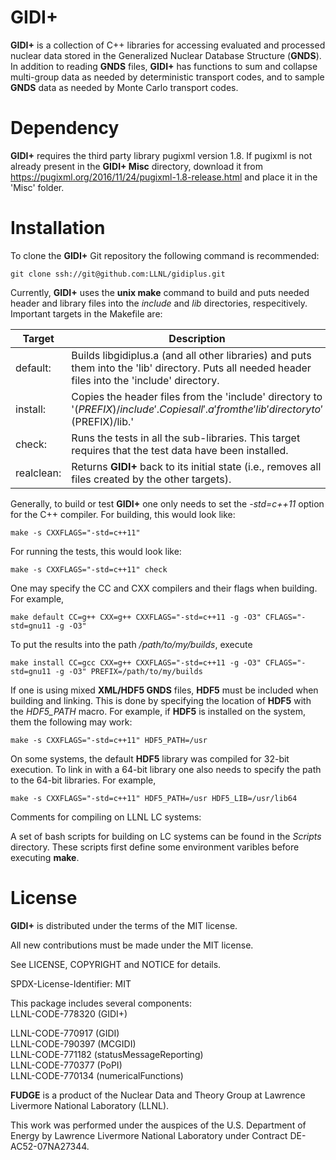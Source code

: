 # GIDI+

**GIDI+** is a collection of C++ libraries for accessing evaluated and processed nuclear data stored in the 
Generalized Nuclear Database Structure (**GNDS**).  In addition to reading **GNDS** files, **GIDI+** has functions to 
sum and collapse multi-group data as needed by deterministic transport codes, and to sample **GNDS** data as needed by
Monte Carlo transport codes.

# Dependency

**GIDI+** requires the third party library pugixml version 1.8.  If pugixml is not already present in the **GIDI+ Misc**
directory, download it from https://pugixml.org/2016/11/24/pugixml-1.8-release.html and place it in the 'Misc' folder.

# Installation

To clone the **GIDI+** Git repository the following command is recommended:
```
git clone ssh://git@github.com:LLNL/gidiplus.git
```

Currently, **GIDI+** uses the **unix make** command to build and puts needed header and library files into the *include* and
*lib* directories, respecitively. Important targets in the Makefile are:

| Target     | Description
|------------|------------
| default:   | Builds libgidiplus.a (and all other libraries) and puts them into the 'lib' directory. Puts all needed header files into the 'include' directory.
| install:   | Copies the header files from the 'include' directory to '$(PREFIX)/include'. Copies all '.a' from the 'lib' directory to '$(PREFIX)/lib.'
| check:     | Runs the tests in all the sub-libraries. This target requires that the test data have been installed.
| realclean: | Returns **GIDI+** back to its initial state (i.e., removes all files created by the other targets).

Generally, to build or test **GIDI+** one only needs to set the *-std=c++11* option for the C++ compiler. For building, this would look like:
```
make -s CXXFLAGS="-std=c++11"
```

For running the tests, this would look like:
```
make -s CXXFLAGS="-std=c++11" check
```

One may specify the CC and CXX compilers and their flags when building. For example,
```
make default CC=g++ CXX=g++ CXXFLAGS="-std=c++11 -g -O3" CFLAGS="-std=gnu11 -g -O3"
```

To put the results into the path */path/to/my/builds*, execute
```
make install CC=gcc CXX=g++ CXXFLAGS="-std=c++11 -g -O3" CFLAGS="-std=gnu11 -g -O3" PREFIX=/path/to/my/builds
```

If one is using mixed **XML/HDF5 GNDS** files, **HDF5** must be included when building and linking. This is done by specifying the location
of **HDF5** with the *HDF5_PATH* macro. For example, if **HDF5** is installed on the system, them the following may work:
```
make -s CXXFLAGS="-std=c++11" HDF5_PATH=/usr
```

On some systems, the default **HDF5** library was compiled for 32-bit execution. To link in with a 64-bit library one also needs
to specify the path to the 64-bit libraries. For example,
```
make -s CXXFLAGS="-std=c++11" HDF5_PATH=/usr HDF5_LIB=/usr/lib64
```

Comments for compiling on LLNL LC systems:

A set of bash scripts for building on LC systems can be found in the *Scripts* directory.
These scripts first define some environment varibles before executing **make**.

# License

**GIDI+** is distributed under the terms of the MIT license.

All new contributions must be made under the MIT license.

See LICENSE, COPYRIGHT and NOTICE for details.

SPDX-License-Identifier: MIT

This package includes several components: \
LLNL-CODE-778320	(GIDI+)

LLNL-CODE-770917	(GIDI) \
LLNL-CODE-790397	(MCGIDI) \
LLNL-CODE-771182	(statusMessageReporting) \
LLNL-CODE-770377	(PoPI) \
LLNL-CODE-770134	(numericalFunctions)

**FUDGE** is a product of the Nuclear Data and Theory Group at Lawrence Livermore National Laboratory (LLNL).

This work was performed under the auspices of the U.S. Department of Energy by Lawrence Livermore National
Laboratory under Contract DE-AC52-07NA27344.
